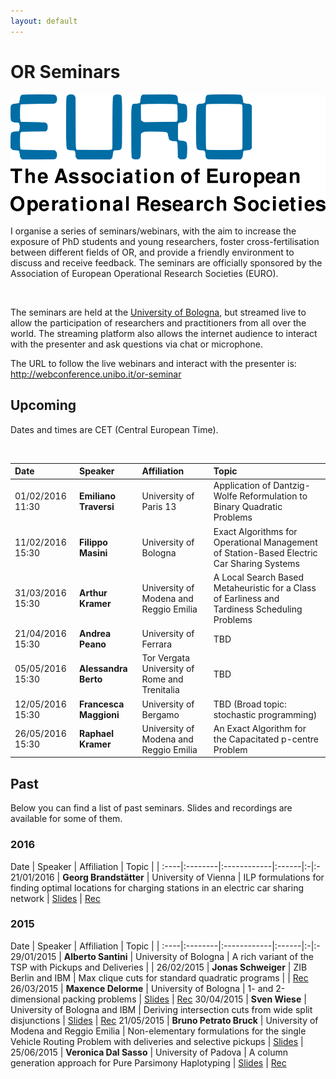 ```yaml
---
layout: default
---
```


# OR Seminars

<img src="/images/euro.png" alt="EURO Logo" class="euro-logo"/>

I organise a series of seminars/webinars, with the aim to increase the exposure of PhD students and young researchers, foster cross-fertilisation between different fields of OR, and provide a friendly environment to discuss and receive feedback. The seminars are officially sponsored by the Association of European Operational Research Societies (EURO).

<br/>

The seminars are held at the [University of Bologna](http://www.dei.unibo.it/), but streamed live to allow the participation of researchers and practitioners from all over the world. The streaming platform also allows the internet audience to interact with the presenter and ask questions via chat or microphone.

<div class="important">
    The URL to follow the live webinars and interact with the presenter is: <br/>
    <a href="http://webconference.unibo.it/or-seminar" title="Live streaming">http://webconference.unibo.it/or-seminar</a>
</div>

## Upcoming

Dates and times are CET (Central European Time).

<br/>

Date | Speaker | Affiliation | Topic 
:----|:--------|:------------|:------
01/02/2016 11:30 | **Emiliano Traversi** | University of Paris 13 | Application of Dantzig-Wolfe Reformulation to Binary Quadratic Problems
11/02/2016 15:30 | **Filippo Masini** | University of Bologna | Exact Algorithms for Operational Management of Station-Based Electric Car Sharing Systems
31/03/2016 15:30 | **Arthur Kramer** | University of Modena and Reggio Emilia | A Local Search Based Metaheuristic for a Class of Earliness and Tardiness Scheduling Problems
21/04/2016 15:30 | **Andrea Peano** | University of Ferrara | TBD
05/05/2016 15:30 | **Alessandra Berto** | Tor Vergata University of Rome and Trenitalia | TBD
12/05/2016 15:30 | **Francesca Maggioni** | University of Bergamo | TBD (Broad topic: stochastic programming)
26/05/2016 15:30 | **Raphael Kramer** | University of Modena and Reggio Emilia | An Exact Algorithm for the Capacitated p-centre Problem

## Past

Below you can find a list of past seminars. Slides and recordings are available for some of them.

### 2016

Date | Speaker | Affiliation | Topic |  |
:----|:--------|:------------|:------|:-|:-
21/01/2016 | **Georg Brandstätter** | University of Vienna | ILP formulations for finding optimal locations for charging stations in an electric car sharing network | [Slides](http://santini.in/files/seminars/spring-2016/gb_slides.pdf) | [Rec](http://santini.in/files/seminars/spring-2016/gb_video.mp4)

### 2015

Date | Speaker | Affiliation | Topic |  |
:----|:--------|:------------|:------|:-|:-
29/01/2015 | **Alberto Santini** | University of Bologna | A rich variant of the TSP with Pickups and Deliveries | |
26/02/2015 | **Jonas Schweiger** | ZIB Berlin and IBM | Max clique cuts for standard quadratic programs | | [Rec](http://santini.in/files/seminars/spring-2015/js_video.flv)
26/03/2015 | **Maxence Delorme** | University of Bologna | 1- and 2-dimensional packing problems | [Slides](http://santini.in/files/seminars/spring-2015/md_slides.pdf) | [Rec](http://santini.in/files/seminars/spring-2015/md_video.flv)
30/04/2015 | **Sven Wiese** | University of Bologna and IBM | Deriving intersection cuts from wide split disjunctions | [Slides](http://santini.in/files/seminars/spring-2015/sw_slides.pdf) | [Rec](http://santini.in/files/seminars/spring-2015/sw_video.flv)
21/05/2015 | **Bruno Petrato Bruck** | University of Modena and Reggio Emilia | Non-elementary formulations for the single Vehicle Routing Problem with deliveries and selective pickups | [Slides](http://santini.in/files/seminars/spring-2015/bpb_slides.pdf) |
25/06/2015 | **Veronica Dal Sasso** | University of Padova | A column generation approach for Pure Parsimony Haplotyping | [Slides](http://santini.in/files/seminars/spring-2015/vds_slides.pdf) | [Rec](http://santini.in/files/seminars/spring-2015/vds_video.flv)